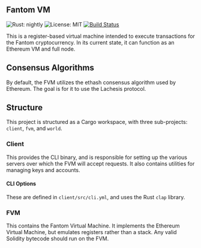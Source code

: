 Fantom VM
---------
![Rust: nightly](https://img.shields.io/badge/Rust-nightly-blue.svg) ![License: MIT](https://img.shields.io/badge/License-MIT-green.svg) [![Build Status](https://travis-ci.org/Fantom-foundation/evm-rs.svg?branch=master)](https://travis-ci.org/Fantom-foundation/evm-rs)

This is a register-based virtual machine intended to execute transactions for the Fantom cryptocurrency. In its current state, it can function as an Ethereum VM and full node.

## Consensus Algorithms

By default, the FVM utilizes the ethash consensus algorithm used by Ethereum. The goal is for it to use the Lachesis protocol.

## Structure

This project is structured as a Cargo workspace, with three sub-projects: `client`, `fvm`, and `world`.

### Client

This provides the CLI binary, and is responsible for setting up the various servers over which the FVM will accept requests. It also contains utilities for managing keys and accounts.

#### CLI Options

These are defined in `client/src/cli.yml`, and uses the Rust `clap` library.

### FVM

This contains the Fantom Virtual Machine. It implements the Ethereum Virtual Machine, but emulates registers rather than a stack. Any valid Solidity bytecode should run on the FVM.
